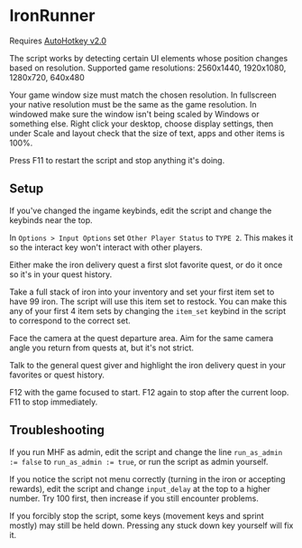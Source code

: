 # IronRunner
Requires [AutoHotkey v2.0](https://www.autohotkey.com/)

The script works by detecting certain UI elements whose position changes based on resolution. Supported game resolutions: 2560x1440, 1920x1080, 1280x720, 640x480

Your game window size must match the chosen resolution. In fullscreen your native resolution must be the same as the game resolution. In windowed make sure the window isn't being scaled by Windows or something else. Right click your desktop, choose display settings, then under Scale and layout check that the size of text, apps and other items is 100%.

Press F11 to restart the script and stop anything it's doing.

## Setup
If you've changed the ingame keybinds, edit the script and change the keybinds near the top.

In `Options > Input Options` set `Other Player Status` to `TYPE 2`. This makes it so the interact key won't interact with other players.

Either make the iron delivery quest a first slot favorite quest, or do it once so it's in your quest history.

Take a full stack of iron into your inventory and set your first item set to have 99 iron. The script will use this item set to restock. You can make this any of your first 4 item sets by changing the `item_set` keybind in the script to correspond to the correct set.

Face the camera at the quest departure area. Aim for the same camera angle you return from quests at, but it's not strict.

Talk to the general quest giver and highlight the iron delivery quest in your favorites or quest history.

F12 with the game focused to start. F12 again to stop after the current loop. F11 to stop immediately.

## Troubleshooting
If you run MHF as admin, edit the script and change the line `run_as_admin := false` to `run_as_admin := true`, or run the script as admin yourself.

If you notice the script not menu correctly (turning in the iron or accepting rewards), edit the script and change `input_delay` at the top to a higher number. Try 100 first, then increase if you still encounter problems.

If you forcibly stop the script, some keys (movement keys and sprint mostly) may still be held down. Pressing any stuck down key yourself will fix it.
